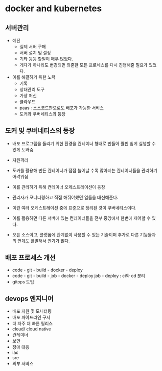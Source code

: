 # docker and kubernetes

## 서버관리

- 예전
  - 실제 서버 구매
  - 서버 설치 및 설정
  - 기타 등등 할일이 매우 많았다.
  - 게다가 하나라도 변경되면 의존한 모든 프로세스를 다시 진행해줄 필요가 있었다.
- 이를 해결하기 위한 노력
  - 기록
  - 상태관리 도구
  - 가상 머신
  - 클라우드
  - paas : 소스코드만으로도 배포가 가능한 서비스
  - 도커와 쿠버네티스의 등장

## 도커 및 쿠버네티스의 등장

- 배포 프로그램을 돌리기 위한 환경을 컨테이너 형태로 만들어 훨씬 쉽게 실행할 수 있게 도와줌

- 자원격리
- 도커를 활용해 만든 컨테이너가 점점 늘어날 수록 많아지는 컨테이너들을 관리하기 어려워짐
- 이를 관리하기 위해 컨테이너 오케스트레이션이 등장
- 관리자가 모니터링하고 직접 해줘야했던 일들을 대신해준다.
- 이런 여러 오케스트레이션 중에 표준으로 정리된 것이 쿠버네티스이다.
- 이를 활용하면 다른 서버에 있는 컨테이너들을 전부 중앙에서 한번에 제어할 수 있다.
- 오픈 소스이고, 플랫폼에 관계없이 사용할 수 있는 기술이며 추가로 다른 기능들과의 연계도 활발해서 인기가 많다.

## 배포 프로세스 개선

- code - git - build - docker - deploy
- code - git - build - job - docker - deploy job - deploy : ci와 cd 분리
- gitops 도입

## devops 엔지니어

- 배포 지원 및 모니터링
- 배포 파이프라인 구서
- 더 자주 더 빠른 릴리스
- cloud/ cloud native
- 컨테이너
- 보안
- 장애 대응
- iac
- sre
- 외부 서비스